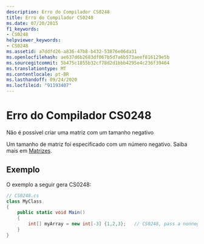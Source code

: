```yaml
---
description: Erro do Compilador CS0248
title: Erro do Compilador CS0248
ms.date: 07/20/2015
f1_keywords:
- CS0248
helpviewer_keywords:
- CS0248
ms.assetid: a7ddfd26-a836-47b8-b432-53876e06da31
ms.openlocfilehash: ae637d6b2683df067b5d7a6b573aeef816129e5b
ms.sourcegitcommit: 5b475c1855b32cf78d2d1bbb4295e4c236f39464
ms.translationtype: MT
ms.contentlocale: pt-BR
ms.lasthandoff: 09/24/2020
ms.locfileid: "91193407"
---
```

# <a name="compiler-error-cs0248"></a>Erro do Compilador CS0248

Não é possível criar uma matriz com um tamanho negativo  
  
 Um tamanho de matriz foi especificado com um número negativo. Saiba mais em [Matrizes](../programming-guide/arrays/index.md).  
  
## <a name="example"></a>Exemplo  

 O exemplo a seguir gera CS0248:  
  
```csharp  
// CS0248.cs  
class MyClass  
{  
    public static void Main()  
    {  
        int[] myArray = new int[-3] {1,2,3};   // CS0248, pass a nonnegative number  
    }  
}  
```
